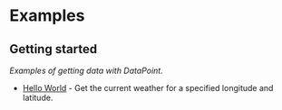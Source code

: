 # Examples


## Getting started

_Examples of getting data with DataPoint._

* [Hello World](hello_world/) - Get the current weather for a specified
longitude and latitude.
